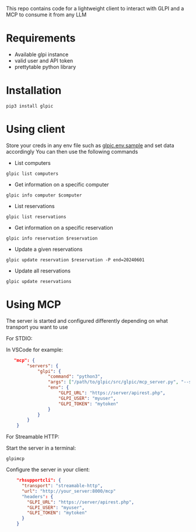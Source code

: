 This repo contains code for a lightweight client to interact with GLPI and a MCP to consume it from any LLM

# Requirements

- Available glpi instance
- valid user and API token
- prettytable python library

# Installation

```
pip3 install glpic
```

# Using client

Store your creds in any env file such as [glpic.env.sample](glpic.env.sample) and set data accordingly
You can then use the following commands

- List computers

```
glpic list computers
```

- Get information on a specific computer

```
glpic info computer $computer
```

- List reservations

```
glpic list reservations
```

- Get information on a specific reservation


```
glpic info reservation $reservation
```

- Update a given reservations

```
glpic update reservation $reservation -P end=20240601
```

- Update all reservations

```
glpic update reservations
```

# Using MCP

The server is started and configured differently depending on what transport you want to use

For STDIO:

In VSCode for example:
```json
   "mcp": {
        "servers": {
            "glpi": {
                "command": "python3",
                "args": ["/path/to/glpic/src/glpic/mcp_server.py", "--stdio"],
                "env": {
                    "GLPI_URL": "https://server/apirest.php",
                    "GLPI_USER": "myuser",
                    "GLPI_TOKEN": "mytoken"
                }
            }
        }
    }
```

For Streamable HTTP:

Start the server in a terminal:

```
glpimcp
```

Configure the server in your client:

```json
    "rhsupportcli": {
      "transport": "streamable-http",
      "url": "http://your_server:8000/mcp"
      "headers": {
        "GLPI_URL": "https://server/apirest.php",
        "GLPI_USER": "myuser",
        "GLPI_TOKEN": "mytoken"
      }
    }
```
